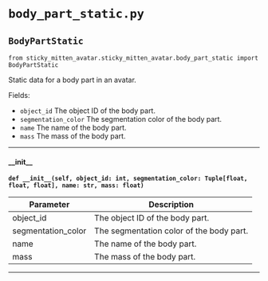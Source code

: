 # `body_part_static.py`

## `BodyPartStatic`

`from sticky_mitten_avatar.sticky_mitten_avatar.body_part_static import BodyPartStatic`

Static data for a body part in an avatar.

Fields:

- `object_id` The object ID of the body part.
- `segmentation_color` The segmentation color of the body part.
- `name` The name of the body part.
- `mass` The mass of the body part.

***

#### \_\_init\_\_

**`def __init__(self, object_id: int, segmentation_color: Tuple[float, float, float], name: str, mass: float)`**


| Parameter | Description |
| --- | --- |
| object_id | The object ID of the body part. |
| segmentation_color | The segmentation color of the body part. |
| name | The name of the body part. |
| mass | The mass of the body part. |

***


